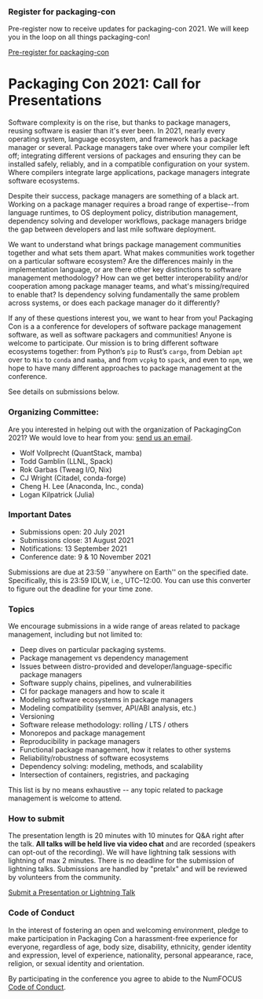 ### Register for packaging-con

Pre-register now to receive updates for packaging-con 2021. We will keep you in the loop on all things packaging-con!

<div class="container">
  <div class="row my-5">
    <div class="col text-center">
        <a href="https://forms.gle/EddCDFZQqLFAbhRQ6" class="text-center btn btn-primary">Pre-register for packaging-con</a>
    </div>
  </div>
</div>

# Packaging Con 2021: Call for Presentations

Software complexity is on the rise, but thanks to package managers, reusing software is
easier than it's ever been. In 2021, nearly every operating system, language ecosystem,
and framework has a package manager or several. Package managers take over where your
compiler left off; integrating different versions of packages and ensuring they can be
installed safely, reliably, and in a compatible configuration on your system. Where
compilers integrate large applications, package managers integrate software ecosystems.

Despite their success, package managers are something of a black art. Working on a
package manager requires a broad range of expertise--from language runtimes, to OS
deployment policy, distribution management, dependency solving and developer workflows,
package managers bridge the gap between developers and last mile software deployment.

We want to understand what brings package management communities together and what sets
them apart. What makes communities work together on a particular software ecosystem? Are
the differences mainly in the implementation language, or are there other key
distinctions to software management methodology? How can we get better interoperability
and/or cooperation among package manager teams, and what's missing/required to enable
that? Is dependency solving fundamentally the same problem across systems, or does each
package manager do it differently?

If any of these questions interest you, we want to hear from you! Packaging Con is a a
conference for developers of software package management software, as well as software
packagers and communities! Anyone is welcome to participate. Our mission is to bring
different software ecosystems together: from Python’s `pip` to Rust’s `cargo`, from
Debian `apt` over to `Nix` to `conda` and `mamba`, and from `vcpkg` to `spack`, and even
to `npm`, we hope to have many different approaches to package management at the
conference.

See details on submissions below.


### Organizing Committee:

Are you interested in helping out with the organization of PackagingCon 2021? We would love to hear from you: <a href="mailto:info@packaging-con.org">send us an email</a>.

* Wolf Vollprecht (QuantStack, mamba)
* Todd Gamblin (LLNL, Spack)
* Rok Garbas (Tweag I/O, Nix)
* CJ Wright (Citadel, conda-forge)
* Cheng H. Lee (Anaconda, Inc., conda)
* Logan Kilpatrick (Julia)


### Important Dates

* Submissions open:    20 July 2021
* Submissions close:   31 August 2021
* Notifications:       13 September 2021
* Conference date:     9 & 10 November 2021

Submissions are due at 23:59 ``anywhere on Earth'' on the specified date. Specifically,
this is 23:59 IDLW, i.e., UTC–12:00. You can use this converter to figure out the
deadline for your time zone.

### Topics

We encourage submissions in a wide range of areas related to package management,
including but not limited to:

* Deep dives on particular packaging systems.
* Package management vs dependency management
* Issues between distro-provided and developer/language-specific package managers
* Software supply chains, pipelines, and vulnerabilities
* CI for package managers and how to scale it
* Modeling software ecosystems in package managers
* Modeling compatibility (semver, API/ABI analysis, etc.)
* Versioning
* Software release methodology: rolling / LTS / others
* Monorepos and package management
* Reproducibility in package managers
* Functional package management, how it relates to other systems
* Reliability/robustness of software ecosystems
* Dependency solving: modeling, methods, and scalability
* Intersection of containers, registries, and packaging

This list is by no means exhaustive -- any topic related to package management is
welcome to attend.

### How to submit

The presentation length is 20 minutes with 10 minutes for Q&A right after the talk. __All talks will be held live via video chat__ and are recorded (speakers can opt-out of the recording). We will have lightning talk sessions with lightning of max 2 minutes. There is no deadline for the submission of lightning talks. Submissions are handled by "pretalx" and will be reviewed by volunteers from the community.

<div class="container">
  <div class="row my-5">
    <div class="col text-center">
        <a href="https://pretalx.com/packagingcon-2021/cfp" class="text-center btn btn-primary">Submit a Presentation or Lightning Talk</a>
    </div>
  </div>
</div>


### Code of Conduct

In the interest of fostering an open and welcoming environment, pledge to make
participation in Packaging Con a harassment-free experience for everyone, regardless of
age, body size, disability, ethnicity, gender identity and expression, level of
experience, nationality, personal appearance, race, religion, or sexual identity and
orientation.

By participating in the conference you agree to abide to the NumFOCUS [Code of Conduct](https://numfocus.org/code-of-conduct).
